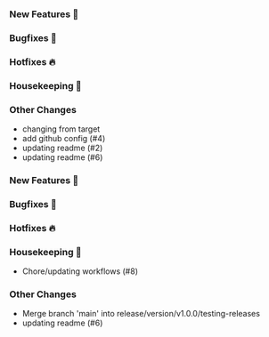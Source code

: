 ### New Features 🎉

### Bugfixes 🐛

### Hotfixes 🔥

### Housekeeping 🧹

### Other Changes
* changing from target
* add github config (#4)
* updating readme (#2)
* updating readme (#6)
### New Features 🎉

### Bugfixes 🐛

### Hotfixes 🔥

### Housekeeping 🧹
* Chore/updating workflows (#8)
### Other Changes
* Merge branch 'main' into release/version/v1.0.0/testing-releases
* updating readme (#6)
